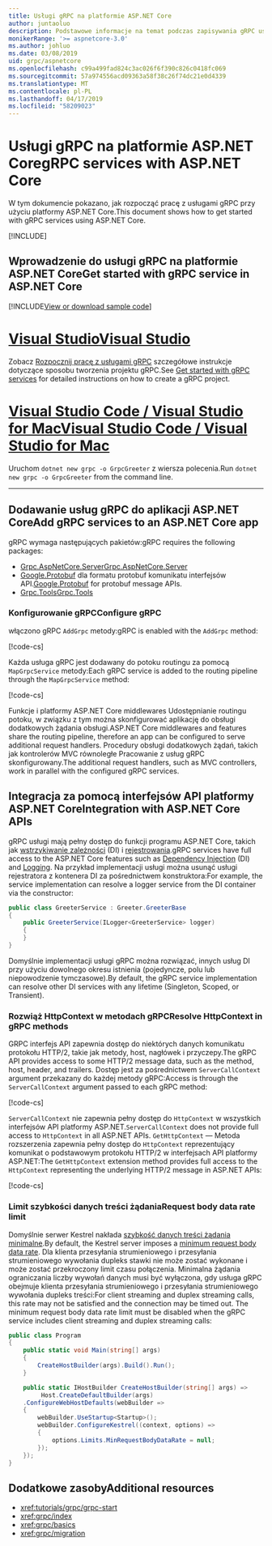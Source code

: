 ```yaml
---
title: Usługi gRPC na platformie ASP.NET Core
author: juntaoluo
description: Podstawowe informacje na temat podczas zapisywania gRPC usług z platformą ASP.NET Core.
monikerRange: '>= aspnetcore-3.0'
ms.author: johluo
ms.date: 03/08/2019
uid: grpc/aspnetcore
ms.openlocfilehash: c99a499fad824c3ac026f6f390c826c0418fc069
ms.sourcegitcommit: 57a974556acd09363a58f38c26f74dc21e0d4339
ms.translationtype: MT
ms.contentlocale: pl-PL
ms.lasthandoff: 04/17/2019
ms.locfileid: "58209023"
---
```

# <a name="grpc-services-with-aspnet-core"></a><span data-ttu-id="c82cc-103">Usługi gRPC na platformie ASP.NET Core</span><span class="sxs-lookup"><span data-stu-id="c82cc-103">gRPC services with ASP.NET Core</span></span>

<span data-ttu-id="c82cc-104">W tym dokumencie pokazano, jak rozpocząć pracę z usługami gRPC przy użyciu platformy ASP.NET Core.</span><span class="sxs-lookup"><span data-stu-id="c82cc-104">This document shows how to get started with gRPC services using ASP.NET Core.</span></span>

[!INCLUDE[](~/includes/net-core-prereqs-all-3.0.md)]

## <a name="get-started-with-grpc-service-in-aspnet-core"></a><span data-ttu-id="c82cc-105">Wprowadzenie do usługi gRPC na platformie ASP.NET Core</span><span class="sxs-lookup"><span data-stu-id="c82cc-105">Get started with gRPC service in ASP.NET Core</span></span>

[!INCLUDE[View or download sample code](~/includes/grpc/download.md)]

# <a name="visual-studiotabvisual-studio"></a>[<span data-ttu-id="c82cc-106">Visual Studio</span><span class="sxs-lookup"><span data-stu-id="c82cc-106">Visual Studio</span></span>](#tab/visual-studio)

<span data-ttu-id="c82cc-107">Zobacz [Rozpocznij pracę z usługami gRPC](xref:tutorials/grpc/grpc-start) szczegółowe instrukcje dotyczące sposobu tworzenia projektu gRPC.</span><span class="sxs-lookup"><span data-stu-id="c82cc-107">See [Get started with gRPC services](xref:tutorials/grpc/grpc-start) for detailed instructions on how to create a gRPC project.</span></span>

# <a name="visual-studio-code--visual-studio-for-mactabvisual-studio-codevisual-studio-mac"></a>[<span data-ttu-id="c82cc-108">Visual Studio Code / Visual Studio for Mac</span><span class="sxs-lookup"><span data-stu-id="c82cc-108">Visual Studio Code / Visual Studio for Mac</span></span>](#tab/visual-studio-code+visual-studio-mac)

<span data-ttu-id="c82cc-109">Uruchom `dotnet new grpc -o GrpcGreeter` z wiersza polecenia.</span><span class="sxs-lookup"><span data-stu-id="c82cc-109">Run `dotnet new grpc -o GrpcGreeter` from the command line.</span></span>

---

## <a name="add-grpc-services-to-an-aspnet-core-app"></a><span data-ttu-id="c82cc-110">Dodawanie usług gRPC do aplikacji ASP.NET Core</span><span class="sxs-lookup"><span data-stu-id="c82cc-110">Add gRPC services to an ASP.NET Core app</span></span>

<span data-ttu-id="c82cc-111">gRPC wymaga następujących pakietów:</span><span class="sxs-lookup"><span data-stu-id="c82cc-111">gRPC requires the following packages:</span></span>

* [<span data-ttu-id="c82cc-112">Grpc.AspNetCore.Server</span><span class="sxs-lookup"><span data-stu-id="c82cc-112">Grpc.AspNetCore.Server</span></span>](https://www.nuget.org/packages/Grpc.AspNetCore.Server)
* <span data-ttu-id="c82cc-113">[Google.Protobuf](https://www.nuget.org/packages/Google.Protobuf/) dla formatu protobuf komunikatu interfejsów API.</span><span class="sxs-lookup"><span data-stu-id="c82cc-113">[Google.Protobuf](https://www.nuget.org/packages/Google.Protobuf/) for protobuf message APIs.</span></span>
* [<span data-ttu-id="c82cc-114">Grpc.Tools</span><span class="sxs-lookup"><span data-stu-id="c82cc-114">Grpc.Tools</span></span>](https://www.nuget.org/packages/Grpc.Tools/)

### <a name="configure-grpc"></a><span data-ttu-id="c82cc-115">Konfigurowanie gRPC</span><span class="sxs-lookup"><span data-stu-id="c82cc-115">Configure gRPC</span></span>

<span data-ttu-id="c82cc-116">włączono gRPC `AddGrpc` metody:</span><span class="sxs-lookup"><span data-stu-id="c82cc-116">gRPC is enabled with the `AddGrpc` method:</span></span>

[!code-cs[](~/tutorials/grpc/grpc-start/samples/GrpcGreeter/Startup.cs?name=snippet&highlight=5)]

<span data-ttu-id="c82cc-117">Każda usługa gRPC jest dodawany do potoku routingu za pomocą `MapGrpcService` metody:</span><span class="sxs-lookup"><span data-stu-id="c82cc-117">Each gRPC service is added to the routing pipeline through the `MapGrpcService` method:</span></span>

[!code-cs[](~/tutorials/grpc/grpc-start/samples/GrpcGreeter/Startup.cs?name=snippet&highlight=21)]

<span data-ttu-id="c82cc-118">Funkcje i platformy ASP.NET Core middlewares Udostępnianie routingu potoku, w związku z tym można skonfigurować aplikację do obsługi dodatkowych żądania obsługi.</span><span class="sxs-lookup"><span data-stu-id="c82cc-118">ASP.NET Core middlewares and features share the routing pipeline, therefore an app can be configured to serve additional request handlers.</span></span> <span data-ttu-id="c82cc-119">Procedury obsługi dodatkowych żądań, takich jak kontrolerów MVC równoległe Pracowanie z usług gRPC skonfigurowany.</span><span class="sxs-lookup"><span data-stu-id="c82cc-119">The additional request handlers, such as MVC controllers, work in parallel with the configured gRPC services.</span></span>

## <a name="integration-with-aspnet-core-apis"></a><span data-ttu-id="c82cc-120">Integracja za pomocą interfejsów API platformy ASP.NET Core</span><span class="sxs-lookup"><span data-stu-id="c82cc-120">Integration with ASP.NET Core APIs</span></span>

<span data-ttu-id="c82cc-121">gRPC usługi mają pełny dostęp do funkcji programu ASP.NET Core, takich jak [wstrzykiwanie zależności](xref:fundamentals/dependency-injection) (DI) i [rejestrowania](xref:fundamentals/logging/index).</span><span class="sxs-lookup"><span data-stu-id="c82cc-121">gRPC services have full access to the ASP.NET Core features such as [Dependency Injection](xref:fundamentals/dependency-injection) (DI) and [Logging](xref:fundamentals/logging/index).</span></span> <span data-ttu-id="c82cc-122">Na przykład implementacji usługi można usunąć usługi rejestratora z kontenera DI za pośrednictwem konstruktora:</span><span class="sxs-lookup"><span data-stu-id="c82cc-122">For example, the service implementation can resolve a logger service from the DI container via the constructor:</span></span>

```csharp
public class GreeterService : Greeter.GreeterBase
{
    public GreeterService(ILogger<GreeterService> logger)
    {
    }
}
```

<span data-ttu-id="c82cc-123">Domyślnie implementacji usługi gRPC można rozwiązać, innych usług DI przy użyciu dowolnego okresu istnienia (pojedyncze, polu lub niepowodzenie tymczasowe).</span><span class="sxs-lookup"><span data-stu-id="c82cc-123">By default, the gRPC service implementation can resolve other DI services with any lifetime (Singleton, Scoped, or Transient).</span></span>

### <a name="resolve-httpcontext-in-grpc-methods"></a><span data-ttu-id="c82cc-124">Rozwiąż HttpContext w metodach gRPC</span><span class="sxs-lookup"><span data-stu-id="c82cc-124">Resolve HttpContext in gRPC methods</span></span>

<span data-ttu-id="c82cc-125">GRPC interfejs API zapewnia dostęp do niektórych danych komunikatu protokołu HTTP/2, takie jak metody, host, nagłówek i przyczepy.</span><span class="sxs-lookup"><span data-stu-id="c82cc-125">The gRPC API provides access to some HTTP/2 message data, such as the method, host, header, and trailers.</span></span> <span data-ttu-id="c82cc-126">Dostęp jest za pośrednictwem `ServerCallContext` argument przekazany do każdej metody gRPC:</span><span class="sxs-lookup"><span data-stu-id="c82cc-126">Access is through the `ServerCallContext` argument passed to each gRPC method:</span></span>

[!code-cs[](~/tutorials/grpc/grpc-start/samples/GrpcGreeter/Services/GreeterService.cs?highlight=3-4&name=snippet)]

<span data-ttu-id="c82cc-127">`ServerCallContext` nie zapewnia pełny dostęp do `HttpContext` w wszystkich interfejsów API platformy ASP.NET.</span><span class="sxs-lookup"><span data-stu-id="c82cc-127">`ServerCallContext` does not provide full access to `HttpContext` in all ASP.NET APIs.</span></span> <span data-ttu-id="c82cc-128">`GetHttpContext` — Metoda rozszerzenia zapewnia pełny dostęp do `HttpContext` reprezentujący komunikat o podstawowym protokołu HTTP/2 w interfejsach API platformy ASP.NET:</span><span class="sxs-lookup"><span data-stu-id="c82cc-128">The `GetHttpContext` extension method provides full access to the `HttpContext` representing the underlying HTTP/2 message in ASP.NET APIs:</span></span>

[!code-cs[](~/tutorials/grpc/grpc-start/samples/GrpcGreeter/Services/GreeterService.cs?name=snippet1)]

### <a name="request-body-data-rate-limit"></a><span data-ttu-id="c82cc-129">Limit szybkości danych treści żądania</span><span class="sxs-lookup"><span data-stu-id="c82cc-129">Request body data rate limit</span></span>

<span data-ttu-id="c82cc-130">Domyślnie serwer Kestrel nakłada [szybkość danych treści żądania minimalne](
<xref:Microsoft.AspNetCore.Server.Kestrel.Core.KestrelServerLimits.MinRequestBodyDataRate>).</span><span class="sxs-lookup"><span data-stu-id="c82cc-130">By default, the Kestrel server imposes a [minimum request body data rate](
<xref:Microsoft.AspNetCore.Server.Kestrel.Core.KestrelServerLimits.MinRequestBodyDataRate>).</span></span> <span data-ttu-id="c82cc-131">Dla klienta przesyłania strumieniowego i przesyłania strumieniowego wywołania dupleks stawki nie może zostać wykonane i może zostać przekroczony limit czasu połączenia. Minimalna żądania ograniczania liczby wywołań danych musi być wyłączona, gdy usługa gRPC obejmuje klienta przesyłania strumieniowego i przesyłania strumieniowego wywołania dupleks treści:</span><span class="sxs-lookup"><span data-stu-id="c82cc-131">For client streaming and duplex streaming calls, this rate may not be satisfied and the connection may be timed out. The minimum request body data rate limit must be disabled when the gRPC service includes client streaming and duplex streaming calls:</span></span>

```csharp
public class Program
{
    public static void Main(string[] args)
    {
        CreateHostBuilder(args).Build().Run();
    }

    public static IHostBuilder CreateHostBuilder(string[] args) =>
         Host.CreateDefaultBuilder(args)
    .ConfigureWebHostDefaults(webBuilder =>
    {
        webBuilder.UseStartup<Startup>();
        webBuilder.ConfigureKestrel((context, options) =>
        {
            options.Limits.MinRequestBodyDataRate = null;
        });
    });
}
```

## <a name="additional-resources"></a><span data-ttu-id="c82cc-132">Dodatkowe zasoby</span><span class="sxs-lookup"><span data-stu-id="c82cc-132">Additional resources</span></span>

* <xref:tutorials/grpc/grpc-start>
* <xref:grpc/index>
* <xref:grpc/basics>
* <xref:grpc/migration>
